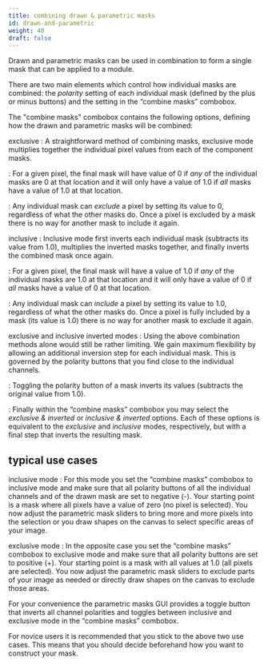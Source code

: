 ```yaml
---
title: combining drawn & parametric masks
id: drawn-and-parametric
weight: 40
draft: false
---
```


Drawn and parametric masks can be used in combination to form a single mask that can be applied to a module.

There are two main elements which control how individual masks are combined: the _polarity_ setting of each individual mask (defined by the plus or minus buttons) and the setting in the “combine masks” combobox.

The "combine masks" combobox contains the following options, defining how the drawn and parametric masks will be combined:

exclusive
: A straightforward method of combining masks, exclusive mode multiplies together the individual pixel values from each of the component masks.

: For a given pixel, the final mask will have value of 0 if _any_ of the individual masks are 0 at that location and it will only have a value of 1.0 if _all_ masks have a value of 1.0 at that location.

: Any individual mask can _exclude_ a pixel by setting its value to 0, regardless of what the other masks do. Once a pixel is excluded by a mask there is no way for another mask to include it again.

inclusive
: Inclusive mode first inverts each individual mask (subtracts its value from 1.0), multiplies the inverted masks together, and finally inverts the combined mask once again.

: For a given pixel, the final mask will have a value of 1.0 if _any_ of the individual masks are 1.0 at that location and it will only have a value of 0 if _all_ masks have a value of 0 at that location.

: Any individual mask can _include_ a pixel by setting its value to 1.0, regardless of what the other masks do. Once a pixel is fully included by a mask (its value is 1.0) there is no way for another mask to exclude it again.

exclusive and inclusive inverted modes
: Using the above combination methods alone would still be rather limiting. We gain maximum flexibility by allowing an additional inversion step for each individual mask. This is governed by the polarity buttons that you find close to the individual channels.

: Toggling the polarity button of a mask inverts its values (subtracts the original value from 1.0).

: Finally within the “combine masks” combobox you may select the _exclusive & inverted_ or _inclusive & inverted_ options. Each of these options is equivalent to the _exclusive_ and _inclusive_ modes, respectively, but with a final step that inverts the resulting mask.

## typical use cases

inclusive mode
: For this mode you set the “combine masks” combobox to inclusive mode and make sure that all polarity buttons of all the individual channels and of the drawn mask are set to negative (-). Your starting point is a mask where all pixels have a value of zero (no pixel is selected). You now adjust the parametric mask sliders to bring more and more pixels into the selection or you draw shapes on the canvas to select specific areas of your image.

exclusive mode
: In the opposite case you set the “combine masks” combobox to exclusive mode and make sure that all polarity buttons are set to positive (+). Your starting point is a mask with all values at 1.0 (all pixels are selected). You now adjust the parametric mask sliders to exclude parts of your image as needed or directly draw shapes on the canvas to exclude those areas.

For your convenience the parametric masks GUI provides a toggle button that inverts all channel polarities and toggles between inclusive and exclusive mode in the “combine masks” combobox.

For novice users it is recommended that you stick to the above two use cases. This means that you should decide beforehand how you want to construct your mask.

